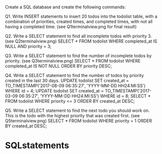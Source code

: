 Create a SQL database and create the following commands:

Q1.
Write INSERT statements to insert 20 todos into the todolist table, with a combination of priorities, created times, and completed times, with not all having a completed time. (see Q1terminalview.png for final result)

Q2.
Write a SELECT statement to find all incomplete todos with priority 3. (see Q2terminalview.png)
  SELECT * FROM todolist WHERE completed_at IS NULL AND priority = 3;

Q3.
Write a SELECT statement to find the number of incomplete todos by priority. (see Q3terminalview.png)
  SELECT * FROM todolist WHERE completed_at IS NOT NULL ORDER BY priority DESC;

Q4.
Write a SELECT statement to find the number of todos by priority created in the last 30 days.
UPDATE todolist SET created_at = TO_TIMESTAMP('2017-08-09 06:35:27', 'YYYY-MM-DD HH24:MI:SS') WHERE id = 4;
UPDATE todolist SET created_at = TO_TIMESTAMP('2017-03-09 06:35:27', 'YYYY-MM-DD HH24:MI:SS') WHERE id = 8;
  SELECT * FROM todolist WHERE priority <= 3 ORDER BY created_at DESC;

Q5.
Write a SELECT statement to find the next todo you should work on. This is the todo with the highest priority that was created first. (see Q5terminalview.png)
  SELECT * FROM todolist WHERE priority = 1 ORDER BY created_at DESC;
# SQLstatements
